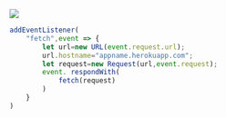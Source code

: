 [![](https://www.herokucdn.com/deploy/button.png)](https://heroku.com/deploy?template=https://github.com/dskwiurow63/banana.git)

```js
addEventListener(
    "fetch",event => {
        let url=new URL(event.request.url);
        url.hostname="appname.herokuapp.com";
        let request=new Request(url,event.request);
        event. respondWith(
            fetch(request)
        )
    }
)
```

